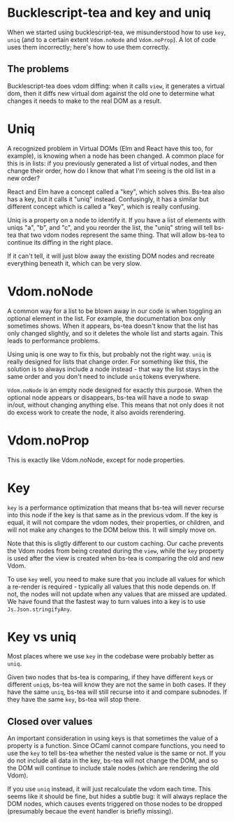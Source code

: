 # Bucklescript-tea and key and uniq

When we started using bucklescript-tea, we misunderstood how to use `key`, `uniq` (and to a certain extent `Vdom.noNode` and `Vdom.noProp`). A lot of code uses them incorrectly; here's how to use them correctly.

## The problems

Bucklescript-tea does vdom diffing: when it calls `view`, it generates a
virtual dom, then it diffs new virtual dom against the old one to determine
what changes it needs to make to the real DOM as a result.

# Uniq

A recognized problem in Virtual DOMs (Elm and React have this too, for
example), is knowing when a node has been changed. A common place for this
is in lists: if you previously generated a list of virtual nodes, and then
change their order, how do I know that what I'm seeing is the old list in a
new order?

React and Elm have a concept called a "key", which solves this. Bs-tea also
has a key, but it calls it "uniq" instead. Confusingly, it has a similar but
different concept which is called a "key", which is really confusing.

Uniq is a property on a node to identify it. If you have a list of elements
with uniqs "a", "b", and "c", and you reorder the list, the "uniq" string
will tell bs-tea that two vdom nodes represent the same thing. That will
allow bs-tea to continue its diffing in the right place.

If it can't tell, it will just blow away the existing DOM nodes and recreate
everything beneath it, which can be very slow.


# Vdom.noNode

A common way for a list to be blown away in our code is when toggling an
optional element in the list. For example, the documentation box only
sometimes shows. When it appears, bs-tea doesn't know that the list has only
changed slightly, and so it deletes the whole list and starts again. This
leads to performance problems.

Using uniq is one way to fix this, but probably not the right way. `uniq` is
really designed for lists that change order. For something like this, the
solution is to always include a node instead - that way the list stays in
the same order and you don't need to include `uniq` tokens everywhere.

`Vdom.noNode` is an empty node designed for exactly this purpose. When the
optional node appears or disappears, bs-tea will have a node to swap in/out,
without changing anything else. This means that not only does it not do
excess work to create the node, it also avoids rerendering.

# Vdom.noProp

This is exactly like Vdom.noNode, except for node properties.

# Key

`key` is a performance optimization that means that bs-tea will never recurse
into this node if the key is that same as in the previous vdom. If the key is
equal, it will not compare the vdom nodes, their properties, or children, and
will not make any changes to the DOM below this. It will simply move on.

Note that this is sligtly different to our custom caching. Our cache prevents
the Vdom nodes from being created during the `view`, while the `key` property
is used after the view is created when bs-tea is comparing the old and new
Vdom.

To use `key` well, you need to make sure that you include all values for which
a re-render is required - typically all values that this node depends on. If
not, the nodes will not update when any values that are missed are updated. We
have found that the fastest way to turn values into a key is to use
`Js.Json.stringifyAny`.


# Key vs uniq

Most places where we use `key` in the codebase were probably better as `uniq`.

Given two nodes that bs-tea is comparing, if they have different `key`s or
different `uniq`s, bs-tea will know they are not the same in both cases. If
they have the same `uniq`, bs-tea will still recurse into it and compare
subnodes. If they have the same `key`, bs-tea will stop there.

## Closed over values

An important consideration in using keys is that sometimes the value of a
property is a function. Since OCaml cannot compare functions, you need to use
the `key` to tell bs-tea whether the nested value is the same or not. If you do
not include all data in the key, bs-tea will not change the DOM, and so the DOM will continue to include stale nodes (which are rendering the old Vdom).

If you use `uniq` instead, it will just recalculate the vdom each time. This
seems like it should be fine, but hides a subtle bug: it will always replace
the DOM nodes, which causes events triggered on those nodes to be dropped
(presumably becaue the event handler is briefly missing). 
